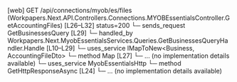 [web] GET /api/connections/myob/es/files  (Workpapers.Next.API.Controllers.Connections.MYOBEssentialsController.GetAccountingFiles)  [L26–L32] status=200
  └─ sends_request GetBusinessesQuery [L29]
    └─ handled_by Workpapers.Next.MyobEssentialsServices.Queries.GetBusinessesQueryHandler.Handle [L10–L29]
      └─ uses_service IMapToNew<Business, AccountingFileDto>
        └─ method Map [L27]
          └─ ... (no implementation details available)
      └─ uses_service MyobEssentialsHttp
        └─ method GetHttpResponseAsync [L24]
          └─ ... (no implementation details available)

